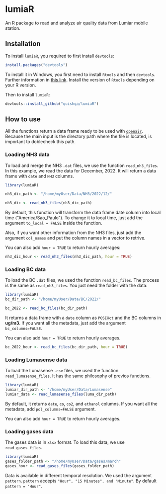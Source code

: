 # lumiaR
An R package to read and analyze air quality data from Lumiar mobile station.

## Installation

To install `lumiaR`, you required to first install `devtools`:

```r
install.packages("devtools")
```

To install it in Windows, you first need to install `Rtools` 
and then `devtools`. Further information in 
[this link](https://www.r-project.org/nosvn/pandoc/devtools.html).
Install the version of `Rtools` depending on your R version.

Then to install `lumiaR`:

```r
devtools::install_github("quishqa/lumiaR")
```

## How to use

All the functions return a data frame ready to be used with 
[`openair`](https://github.com/davidcarslaw/openair).
Because the main input is the directory path where the file is located,
is important to doblecheck this path.

### Loading NH3 data

To load and merge the NH3 `.dat` files, we use the function `read_nh3_files`.
In this example, we read the data for December, 2022. 
It will return a data frame with `date` and `NH3` columns.

```r
library(lumiaR)

nh3_dic_path <- "/home/myUser/Data/NH3/2022/12/"

nh3_dic <- read_nh3_files(nh3_dic_path)
```
By default, this function will transform
the data frame date column into local time ("America/Sao_Paulo"). To change it 
to local time, just add the argument `to_local = FALSE` inside the function.

Also, if you want other information from the NH3 files, just add the argument 
`col_names` and put the column names in a vector to retrive.

You can also add `hour = TRUE` to return hourly averages:

```r
nh3_dic_hour <- read_nh3_files(nh3_dic_path, hour = TRUE)
```

### Loading BC data

To load the BC `.dat` files, we used the function `read_bc_files`. The process is the 
same as `read_nh3_files`. You just need the folder with the data:

```r
library(lumiaR)
bc_dir_path <- "/home/myUser/Data/BC/2022/"

bc_2022 <- read_bc_files(bc_dir_path)
```

It returns a data frame with a `date` column as `POSIXct` and the BC columns 
in **ug/m3**. If you want all the metadata,
just add the argument `bc_columns=FALSE`.

You can also add `hour = TRUE` to return hourly averages.

```r
bc_2022_hour <- read_bc_files(bc_dir_path, hour = TRUE)
```


### Loading Lumasense data

To load the Lumasense `.csv` files, we used the function `read_lumasense_files`. 
It has the same philosophy of previos functions.

```r
library(lumiaR)
lumiar_dir_path <- "/home/myUser/Data/Lumasense"
lumiar_data <- read_lumasense_files(luma_dir_path)
```

By default, it returns `date`, `co`, `co2`, and `ethanol` columns. If you want
all the metadata, add `pol_columns=FALSE` argument.

You can also add `hour = TRUE` to return hourly averages.

### Loading gases data

The gases data is in `xlsx` format. To load this data, 
we use `read_gases_files`.

```r
library(lumiaR)
gases_folder_path <- "/home/myUser/Data/gases/march"
gases_hour <- read_gases_files(gases_folder_path)
```

Data is available in different temporal resolution. We used the argument
`pattern`. `pattern` accepts `"Hour", "15 Minutes", and "Minute"`. By default
`pattern = "Hour"`.
